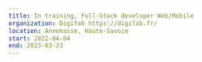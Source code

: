 ```yaml
---
title: In training, Full-Stack developer Web/Mobile
organization: Digifab https://digifab.fr/
location: Annemasse, Haute-Savoie
start: 2022-04-04
end: 2023-03-23
---
```


